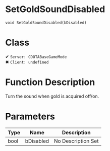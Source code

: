 # SetGoldSoundDisabled
```
void SetGoldSoundDisabled(bDisabled)
```
# Class
✔ `Server: CDOTABaseGameMode`  
✖ `Client: undefined`  

# Function Description
Turn the sound when gold is acquired off/on.
# Parameters
Type|Name|Description
--|--|--
bool|bDisabled|No Description Set
